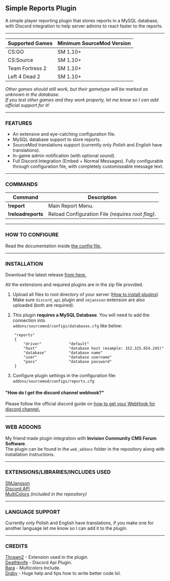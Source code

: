 ## Simple Reports Plugin

A simple player reporting plugin that stores reports in a MySQL database, with Discord integration to help server admins to react faster to the reports.  

------------

| Supported Games | Minimum SourceMod Version |
| ------------ | ------------ |
|  CS:GO | SM 1.10+ |
|  CS:Source | SM 1.10+ |
|  Team Fortress 2  | SM 1.10+ |
|  Left 4 Dead 2 | SM 1.10+ |

*Other games should still work, but their gametype will be marked as unknown in the database.*  
*If you test other games and they work properly, let me know so I can add official support for it!*  

------------
### FEATURES

- An extensive and eye-catching configuration file.
- MySQL database support to store reports.
- SourceMod translations support (currently only *Polish* and *English* have translations).
- In-game admin notification (with optional sound).
- Full Discord Integration (Embed + Normal Messages). Fully configurable through configuration file, with completely customiseable message text.
------------
### COMMANDS
| Command | Description |
| ------------ | ------------ |
| **!report** | Main Report Menu. |
| **!reloadreports** | Reload Configuration File *(requires root flag)*. |  

------------
### HOW TO CONFIGURE

Read the documentation inside [the config file.](https://github.com/Mesharsky/Simple-Reports/blob/main/addons/sourcemod/configs/reports.cfg "Config File")

------------
### INSTALLATION

Download the latest release [from here.](https://github.com/Mesharsky/Simple-Reports/releases "Latest Release")  

All the extensions and required plugins are in the zip file provided.  

1. Upload all files to root directory of your server ([How to install plugins](https://wiki.alliedmods.net/Managing_your_sourcemod_installation#Installing_Plugins "Installing Plugins"))  
Make sure `discord_api` plugin and `smjansson` extension are also uploaded (both are required).  

2. This plugin **requires a MySQL Database**. You will need to add the connection into  
`addons/sourcemod/configs/databases.cfg` like below:

```
	"reports"
	{
		"driver"			"default"
		"host"				"database host (example: 152.325.654.245)"
		"database"			"database name"
		"user"				"database username"
		"pass"				"database password"
	}
```
3. Configure plugin settings in the configuration file: `addons/sourcemod/configs/reports.cfg`

#### "How do I get the discord channel webhook?"
Please follow the official discord guide on [how to get your WebHook for discord channel.](https://support.discord.com/hc/en-us/articles/228383668-Intro-to-Webhooks "Intro to WebHooks")

------------
### WEB ADDONS

My friend made plugin integration with **Invision Community CMS Forum Software**.  
The plugin can be found in the `web_addons` folder in the repository along with installation instructions.

------------
### EXTENSIONS/LIBRARIES/INCLUDES USED

[SMJansson](https://forums.alliedmods.net/showthread.php?t=184604 "SMJansson")  
[Discord API](https://github.com/Deathknife/sourcemod-discord "Discord API")  
[MultiColors](https://forums.alliedmods.net/showthread.php?t=247770 "MultiColors")  *(included in the repository)*

------------
### LANGUAGE SUPPORT
Currently only Polish and English have translations, if you make one for another language let me know so I can add it to the plugin.

------------
### CREDITS

[Thrawn2](https://forums.alliedmods.net/member.php?u=51683 "Thrawn2") - Extension used in the plugin.  
[Deathknife](https://github.com/Deathknife "Deathknife") - Discord Api Plugin.  
[Bara](https://forums.alliedmods.net/member.php?u=178115 "Bara") - Multicolors Include.  
[Digby](https://github.com/sirdigbot/ "dude who makes plugins in 3 hours") - Huge help and tips how to write better code lol.
